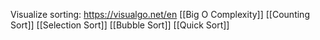 Visualize sorting: https://visualgo.net/en
[[Big O Complexity]]
[[Counting Sort]]
[[Selection Sort]]
[[Bubble Sort]]
[[Quick Sort]]